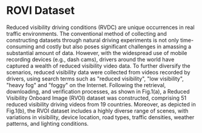 # ROVI Dataset
Reduced visibility driving conditions (RVDC) are unique occurrences in real traffic environments. The conventional method of collecting and constructing datasets through natural driving experiments is not only time-consuming and costly but also poses significant challenges in amassing a substantial amount of data. However, with the widespread use of mobile recording devices (e.g., dash cams), drivers around the world have captured a wealth of reduced visibility video data. To further diversify the scenarios, reduced visibility data were collected from videos recorded by drivers, using search terms such as "reduced visibility", "low visibility", "heavy fog" and "foggy" on the Internet. Following the retrieval, downloading, and verification processes, as shown in Fig.1(a), a Reduced Visibility Onboard Image (RVOI) dataset was constructed, comprising 51 reduced visibility driving videos from 19 countries. Moreover, as depicted in Fig.1(b), the RVOI dataset includes a highly diverse range of scenes, with variations in visibility, device location, road types, traffic densities, weather patterns, and lighting conditions.

